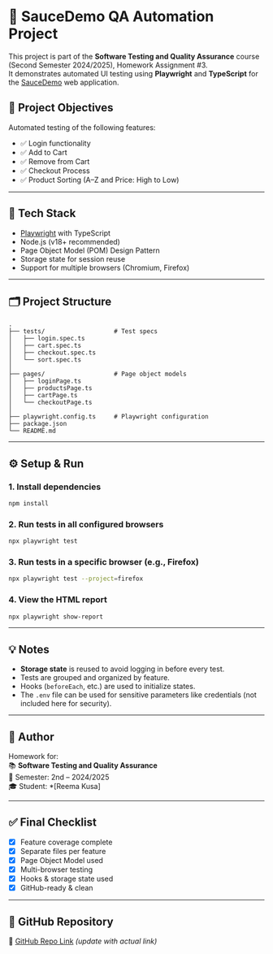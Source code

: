 # 🧪 SauceDemo QA Automation Project

This project is part of the **Software Testing and Quality Assurance** course (Second Semester 2024/2025), Homework Assignment #3.  
It demonstrates automated UI testing using **Playwright** and **TypeScript** for the [SauceDemo](https://www.saucedemo.com/) web application.

## 📌 Project Objectives

Automated testing of the following features:

- ✅ Login functionality  
- ✅ Add to Cart  
- ✅ Remove from Cart  
- ✅ Checkout Process  
- ✅ Product Sorting (A–Z and Price: High to Low)

---

## 🧱 Tech Stack

- [Playwright](https://playwright.dev/) with TypeScript  
- Node.js (v18+ recommended)  
- Page Object Model (POM) Design Pattern  
- Storage state for session reuse  
- Support for multiple browsers (Chromium, Firefox)

---

## 🗂 Project Structure

```
.
├── tests/                   # Test specs
│   ├── login.spec.ts
│   ├── cart.spec.ts
│   ├── checkout.spec.ts
│   └── sort.spec.ts
│
├── pages/                   # Page object models
│   ├── loginPage.ts
│   ├── productsPage.ts
│   ├── cartPage.ts
│   └── checkoutPage.ts
│
├── playwright.config.ts     # Playwright configuration
├── package.json
└── README.md
```

---

## ⚙️ Setup & Run

### 1. Install dependencies

```bash
npm install
```

### 2. Run tests in all configured browsers

```bash
npx playwright test
```

### 3. Run tests in a specific browser (e.g., Firefox)

```bash
npx playwright test --project=firefox
```

### 4. View the HTML report

```bash
npx playwright show-report
```

---

## 💡 Notes

- **Storage state** is reused to avoid logging in before every test.  
- Tests are grouped and organized by feature.  
- Hooks (`beforeEach`, etc.) are used to initialize states.  
- The `.env` file can be used for sensitive parameters like credentials (not included here for security).

---

## 📎 Author

Homework for:  
📚 **Software Testing and Quality Assurance**  
📅 Semester: 2nd – 2024/2025  
🎓 Student: *[Reema Kusa]

---

## ✅ Final Checklist

- [x] Feature coverage complete  
- [x] Separate files per feature  
- [x] Page Object Model used  
- [x] Multi-browser testing  
- [x] Hooks & storage state used  
- [x] GitHub-ready & clean  

---

## 🔗 GitHub Repository

📎 [GitHub Repo Link](https://github.com/your-username/saucedemo-qa-playwright) *(update with actual link)*
